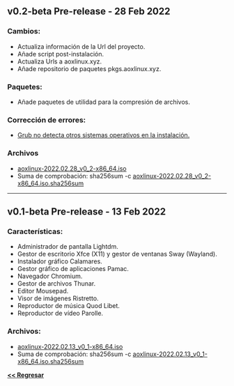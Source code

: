 ## v0.2-beta Pre-release - 28 Feb 2022
### Cambios:
- Actualiza información de la Url del proyecto.
- Añade script post-instalación.
- Actualiza Urls a aoxlinux.xyz.
- Añade repositorio de paquetes pkgs.aoxlinux.xyz.

### Paquetes:
- Añade paquetes de utilidad para la compresión de archivos.

### Corrección de errores:
- [Grub no detecta otros sistemas operativos en la instalación.](https://github.com/aoxlinux/aoxlinux/issues/3)

### Archivos
- [aoxlinux-2022.02.28_v0_2-x86_64.iso](https://github.com/aoxlinux/aoxlinux/releases/download/v0.2-beta/aoxlinux-2022.02.28_v0_2-x86_64.iso)
- Suma de comprobación: sha256sum -c [aoxlinux-2022.02.28_v0_2-x86_64.iso.sha256sum](https://github.com/aoxlinux/aoxlinux/releases/download/v0.2-beta/aoxlinux-2022.02.28_v0_2-x86_64.iso.sha256sum)

----

## v0.1-beta Pre-release - 13 Feb 2022
### Características:
  - Administrador de pantalla Lightdm.
  - Gestor de escritorio Xfce (X11) y gestor de ventanas Sway (Wayland).
  - Instalador gráfico Calamares.
  - Gestor gráfico de aplicaciones Pamac.
  - Navegador Chromium.
  - Gestor de archivos Thunar.
  - Editor Mousepad.
  - Visor de imágenes Ristretto.
  - Reproductor de música Quod Libet.
  - Reproductor de vídeo Parolle.

### Archivos:
  - [aoxlinux-2022.02.13_v0_1-x86_64.iso](https://github.com/aoxlinux/aoxlinux/releases/download/v0.1-beta/aoxlinux-2022.02.13_v0_1-x86_64.iso)
  - Suma de comprobación: sha256sum -c [aoxlinux-2022.02.13_v0_1-x86_64.iso.sha256sum](https://github.com/aoxlinux/aoxlinux/releases/download/v0.1-beta/aoxlinux-2022.02.13_v0_1-x86_64.iso.sha256sum)


**[<< Regresar](./)**
